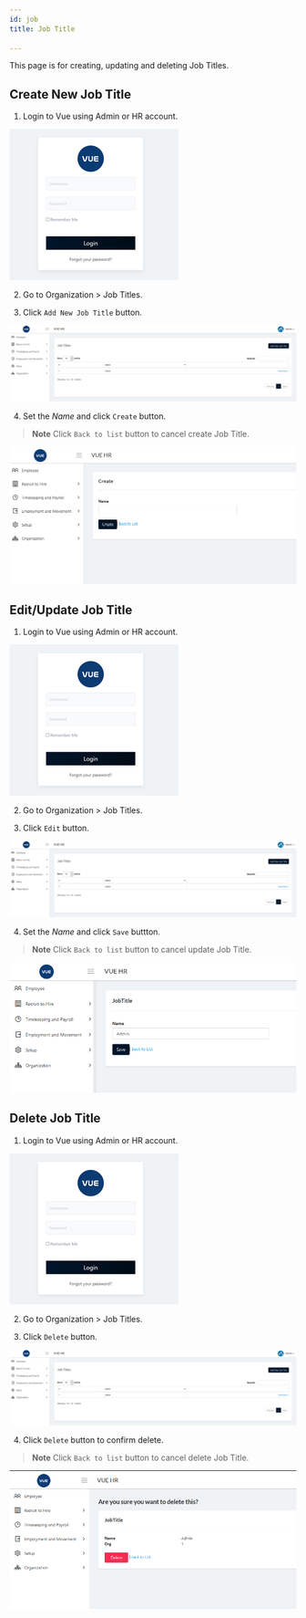 ```yaml
---
id: job
title: Job Title

---
```

This page is for creating, updating and deleting Job Titles.

## Create New Job Title 

1. Login to Vue using Admin or HR account. 

![alt-text](assets/Picture2.png)

2. Go to Organization > Job Titles.

3. Click `Add New Job Title` button.

![alt-text](assets/job/1.png)  

4. Set the _Name_ and click `Create` button.
> **Note** Click `Back to list` button to cancel create Job Title.

![alt-text](assets/job/2.png)  

## Edit/Update Job Title

1. Login to Vue using Admin or HR account. 

![alt-text](assets/Picture2.png)

2. Go to Organization > Job Titles.

3. Click `Edit` button.

![alt-text](assets/job/1.png)  

4. Set the _Name_ and click `Save` buttton.
> **Note** Click `Back to list` button to cancel update Job Title.

![alt-text](assets/job/3.png)  


## Delete Job Title

1. Login to Vue using Admin or HR account. 

![alt-text](assets/Picture2.png)

2. Go to Organization > Job Titles.

3. Click `Delete` button.

![alt-text](assets/job/1.png) 

4. Click `Delete` button to confirm delete.

> **Note** Click `Back to list` button to cancel delete Job Title.

![alt-text](assets/job/4.png) 